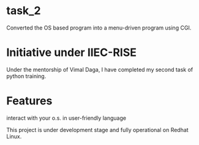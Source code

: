 # task_2
Converted the OS based program into a menu-driven program using CGI.
# Initiative under IIEC-RISE
Under the mentorship of Vimal Daga, I have completed my second task of python training.
# Features
interact with your o.s. in user-friendly language

This project is under development stage and fully operational on Redhat Linux.
